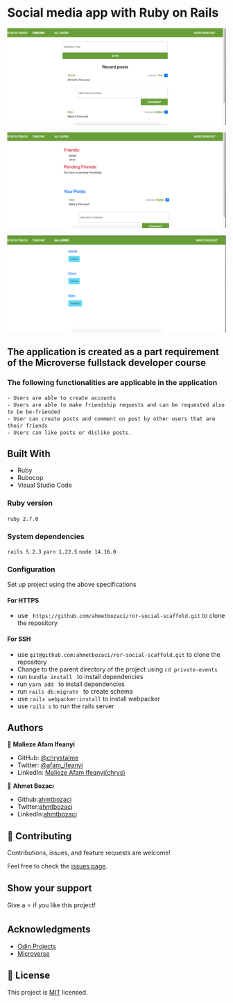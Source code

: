 # Social media app with Ruby on Rails

![screenshot](./app/assets/images/Screenshot-1.png)

![screenshot](./app/assets/images/Screenshot-2.png)

![screenshot](./app/assets/images/Screenshot-3.png)

## The application is created as a part requirement of the Microverse fullstack developer course

### The following functionalities are applicable in the application

    - Users are able to create accounts
    - Users are able to make friendship requests and can be requested also to be be-friended
    - User can create posts and comment on post by other users that are their friends
    - Users can like posts or dislike posts.

## Built With

- Ruby
- Rubocop
- Visual Studio Code

### Ruby version

`ruby 2.7.0`

### System dependencies

`rails 5.2.3`
`yarn 1.22.5`
`node 14.16.0`

### Configuration

Set up project using the above specifications

#### For HTTPS

- use ` https://github.com/ahmetbozaci/ror-social-scaffold.git` to clone the repository

#### For SSH

- use `git@github.com:ahmetbozaci/ror-social-scaffold.git` to clone the repository
- Change to the parent directory of the project using
  `cd private-events`
- run `bundle install ` to install dependencies
- run `yarn add ` to install dependencies
- run `rails db:migrate ` to create schema
- use `rails webpacker:install` to install webpacker
- use `rails s` to run the rails server

## Authors

👤 **Malieze Afam Ifeanyi**

- GitHub: [@chrystalme](https://github.com/chrystalme)
- Twitter: [@afam_ifeanyi](https://twitter.com/afam_ifeanyi)
- LinkedIn: [Malieze Afam Ifeanyi(chrys)](https://linkedin.com/in/afam-chrys)

👤 **Ahmet Bozacı**

- Github:[ahmtbozaci](https://github.com/ahmetbozaci)
- Twitter:[ahmtbozaci](https://twitter.com/ahmtbozaci)
- LinkedIn:[ahmtbozaci](https://www.linkedin.com/in/ahmetbozaci/)

## 🤝 Contributing

Contributions, issues, and feature requests are welcome!

Feel free to check the [issues page](https://github.com/ahmetbozaci/ror-social-scaffold/issues).

## Show your support

Give a ⭐️ if you like this project!

## Acknowledgments

- [Odin Projects](https://www.theodinproject.com/courses/ruby-on-rails/)
- [Microverse](https://microverse.com)

## 📝 License

This project is [MIT](LICENCE) licensed.
